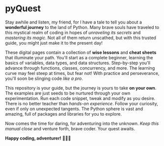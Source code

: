 # pyQuest

Stay awhile and listen, my friend, for I have a tale to tell you about a **wonderful journey** to the land of Python. Many brave souls have traveled to this mystical realm of coding in hopes of *unraveling its secrets* and *mastering its magic*. Not all of them return unscathed, but with this trusted guide, you might just make it to the present day!

These digital pages contain a collection of **wise lessons** and **cheat sheets** that illuminate your path. You'll start as a complete beginner, learning the basics of variables, data types, and data structures. Step-by-step you'll advance through functions, classes, concurrency, and more. The learning curve may feel steep at times, but fear not! With practice and perseverance, you'll soon be slinging code *like a pro*.

This repository is your guide, but the journey is yours to take **on your own**. The examples are just seeds to be nurtured through your own experimentation. Run each code snippet, tweak and modify as you desire. There is no better teacher than *hands-on experience*. Follow your curiosity, even if only on unexpected tangents. The Python sphere is vast and amazing, full of packages and libraries for you to explore.

Now comes the time for daring, for adventuring into the unknown. *Keep this manual close* and venture forth, brave coder. Your quest awaits.

**Happy coding, adventurer!** 🐍🏰🔮
